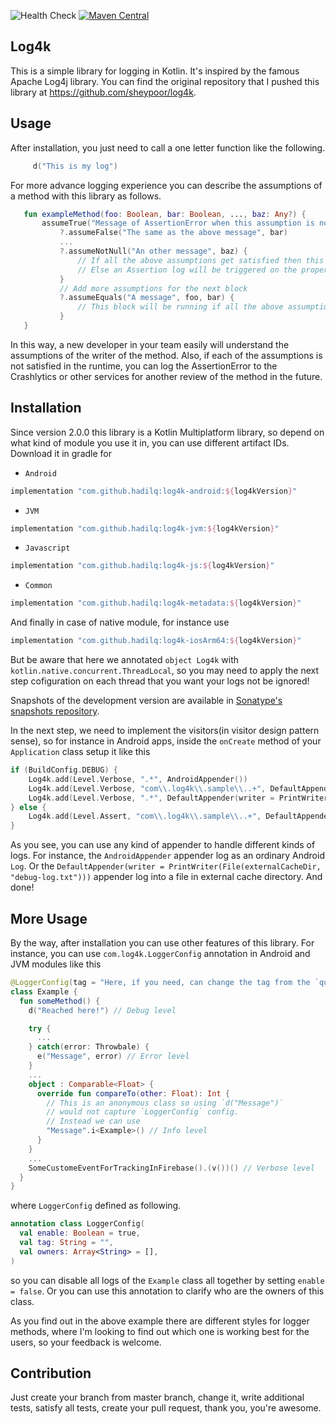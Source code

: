  ![Health Check](https://github.com/hadilq/log4k/workflows/Health%20Check/badge.svg?branch=master)
[![Maven Central](https://maven-badges.herokuapp.com/maven-central/com.github.hadilq/log4k/badge.svg)](https://maven-badges.herokuapp.com/maven-central/com.github.hadilq/log4k)

Log4k
---
This is a simple library for logging in Kotlin. It's inspired by the famous Apache Log4j library. You can find the original repository that I pushed this library at https://github.com/sheypoor/log4k.

Usage
---
After installation, you just need to call a one letter function like the following.
```kotlin
     d("This is my log")
```
For more advance logging experience you can describe the assumptions of a method with this library as follows.
```kotlin
   fun exampleMethod(foo: Boolean, bar: Boolean, ..., baz: Any?) {
       assumeTrue("Message of AssertionError when this assumption is not satisfied", foo)
           ?.assumeFalse("The same as the above message", bar)
           ...
           ?.assumeNotNull("An other message", baz) {
               // If all the above assumptions get satisfied then this block will be running.
               // Else an Assertion log will be triggered on the proper Appenders.
           }
           // Add more assumptions for the next block
           ?.assumeEquals("A message", foo, bar) {
               // This block will be running if all the above assumptions are true.
           }
   }
```
In this way, a new developer in your team easily will understand the assumptions of the writer of the method. Also, if
each of the assumptions is not satisfied in the runtime, you can log the AssertionError to the Crashlytics or other
services for another review of the method in the future.

Installation
---
Since version 2.0.0 this library is a Kotlin Multiplatform library, so depend on what kind of module you use it in, you can use different artifact IDs. Download it in gradle for 

 * `Android` 
```groovy
implementation "com.github.hadilq:log4k-android:${log4kVersion}"
```
 * `JVM`
```groovy
implementation "com.github.hadilq:log4k-jvm:${log4kVersion}"
```
 * `Javascript`
```groovy
implementation "com.github.hadilq:log4k-js:${log4kVersion}"
```
 * `Common`
```groovy
implementation "com.github.hadilq:log4k-metadata:${log4kVersion}"
```
And finally in case of native module, for instance use
```groovy
implementation "com.github.hadilq:log4k-iosArm64:${log4kVersion}"
```

But be aware that here we annotated `object Log4k` with `kotlin.native.concurrent.ThreadLocal`, so you may need to apply the next step cofiguration on each thread that you want your logs not be ignored!

Snapshots of the development version are available in [Sonatype's snapshots repository](https://oss.sonatype.org/content/repositories/snapshots).

In the next step, we need to implement the visitors(in visitor design pattern sense), so for instance in Android apps, inside the `onCreate` method of your `Application` class setup it like this
```kotlin
if (BuildConfig.DEBUG) {
    Log4k.add(Level.Verbose, ".*", AndroidAppender())
    Log4k.add(Level.Verbose, "com\\.log4k\\.sample\\..+", DefaultAppender())
    Log4k.add(Level.Verbose, ".*", DefaultAppender(writer = PrintWriter(File(externalCacheDir, "debug-log.txt"))))
} else {
    Log4k.add(Level.Assert, "com\\.log4k\\.sample\\..+", DefaultAppender(writer = PrintWriter(File(filesDir, "log.txt"))))
}
```
As you see, you can use any kind of appender to handle different kinds of logs. For instance, the `AndroidAppender`
appender log as an ordinary Android `Log`. Or the `DefaultAppender(writer = PrintWriter(File(externalCacheDir, "debug-log.txt")))`
appender log into a file in external cache directory. And done!

More Usage
---

By the way, after installation you can use other features of this library. For instance, you can use `com.log4k.LoggerConfig` annotation in Android and JVM modules like this
```kotlin
@LoggerConfig(tag = "Here, if you need, can change the tag from the `qualifiedName` of `Example` class to any other `String`")
class Example {
  fun someMethod() {
    d("Reached here!") // Debug level

    try {
      ...
    } catch(error: Throwbale) {
      e("Message", error) // Error level
    }
    ...
    object : Comparable<Float> {
      override fun compareTo(other: Float): Int {
        // This is an anonymous class so using `d("Message")`
        // would not capture `LoggerConfig` config. 
        // Instead we can use
        "Message".i<Example>() // Info level
      }
    }
    ...
    SomeCustomeEventForTrackingInFirebase().(v())() // Verbose level
  }
}
```
where `LoggerConfig` defined as following.
```kotlin
annotation class LoggerConfig(
  val enable: Boolean = true,
  val tag: String = "",
  val owners: Array<String> = [],
)
```
so you can disable all logs of the `Example` class all together by setting `enable = false`. Or you can use this 
annotation to clarify who are the owners of this class.

As you find out in the above example there are different styles for logger methods, where I'm looking to find out which
one is working best for the users, so your feedback is welcome.


Contribution
---
Just create your branch from master branch, change it, write additional tests, satisfy all tests, create your pull
request, thank you, you're awesome.
